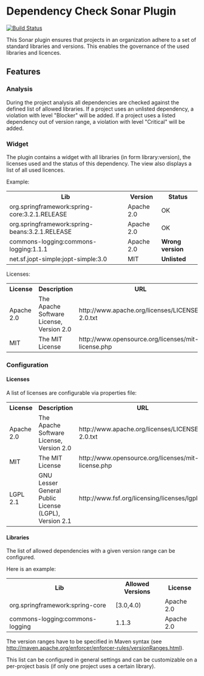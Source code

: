 Dependency Check Sonar Plugin
===================

[![Build Status](https://travis-ci.org/porscheinformatik/sonar-dependency-check-plugin.png?branch=master)](https://travis-ci.org/porscheinformatik/sonar-dependency-check-plugin)

This Sonar plugin ensures that projects in an organization adhere to a set of standard libraries and versions. This enables the governance of the used libraries and licences.

## Features

### Analysis

During the project analysis all dependencies are checked against the defined list of allowed libraries. If a project uses an unlisted dependency, a violation with level "Blocker" will be added. If a project uses a listed dependency out of version range, a violation with level "Critical" will be added.

### Widget

The plugin contains a widget with all libraries (in form library:version), the licenses used and the status of this dependency. The view also displays a list of all used licences.

Example:
<table>
  <tr><th>Lib</th><th>Version</th><th>Status</th></tr>
  <tr><td>org.springframework:spring-core:3.2.1.RELEASE</td><td>Apache 2.0</td><td>OK</td></tr>
  <tr><td>org.springframework:spring-beans:3.2.1.RELEASE</td><td>Apache 2.0</td><td>OK</td></tr>
  <tr><td>commons-logging:commons-logging:1.1.1</td><td>Apache 2.0</td><td><b>Wrong version</b></td></tr>
  <tr><td>net.sf.jopt-simple:jopt-simple:3.0</td><td>MIT</td><td><b>Unlisted</b></td></tr>
</table>

Licenses:
<table>
  <tr><th>License</th><th>Description</th><th>URL</th></tr>
  <tr><td>Apache 2.0</td><td>The Apache Software License, Version 2.0</td><td>http://www.apache.org/licenses/LICENSE-2.0.txt</td></tr>
  <tr><td>MIT</td><td>The MIT License</td><td>http://www.opensource.org/licenses/mit-license.php</td></tr>
</table>

### Configuration

#### Licenses

A list of licenses are configurable via properties file:

<table>
  <tr><th>License</th><th>Description</th><th>URL</th></tr>
  <tr><td>Apache 2.0</td><td>The Apache Software License, Version 2.0</td><td>http://www.apache.org/licenses/LICENSE-2.0.txt</td></tr>
  <tr><td>MIT</td><td>The MIT License</td><td>http://www.opensource.org/licenses/mit-license.php</td></tr>
  <tr><td>LGPL 2.1</td><td>GNU Lesser General Public License (LGPL), Version 2.1</td><td>http://www.fsf.org/licensing/licenses/lgpl.txt</td></tr>
</table>

#### Libraries

The list of allowed dependencies with a given version range can be configured. 

Here is an example:
<table>
  <tr><th>Lib</th><th>Allowed Versions</th><th>License</th></tr>
  <tr><td>org.springframework:spring-core</td><td>[3.0,4.0)</td><td>Apache 2.0</td></tr>
  <tr><td>commons-logging:commons-logging</td><td>1.1.3</td><td>Apache 2.0</td></tr>
</table>

The version ranges have to be specified in Maven syntax (see http://maven.apache.org/enforcer/enforcer-rules/versionRanges.html).

This list can be configured in general settings and can be customizable on a per-project basis (if only one project uses a certain library).
